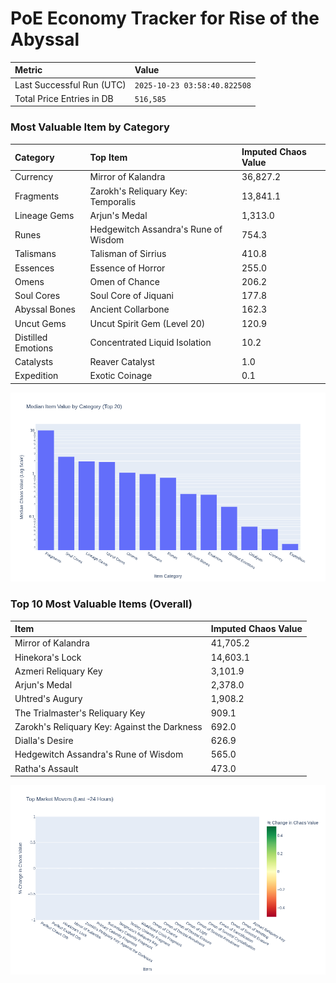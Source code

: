 # PoE Economy Tracker for Rise of the Abyssal

<!-- START_MAINTENANCE -->
| Metric | Value |
|:---|:---|
| Last Successful Run (UTC) | `2025-10-23 03:58:40.822508` |
| Total Price Entries in DB | `516,585` |

<!-- END_MAINTENANCE -->

<!-- START_DATAFRAME_DEBUG -->
<!-- END_DATAFRAME_DEBUG -->

<!-- START_CATEGORY_ANALYSIS -->
### Most Valuable Item by Category
| Category | Top Item | Imputed Chaos Value |
| :--- | :--- | :--- |
| Currency | Mirror of Kalandra | 36,827.2 |
| Fragments | Zarokh's Reliquary Key: Temporalis | 13,841.1 |
| Lineage Gems | Arjun's Medal | 1,313.0 |
| Runes | Hedgewitch Assandra's Rune of Wisdom | 754.3 |
| Talismans | Talisman of Sirrius | 410.8 |
| Essences | Essence of Horror | 255.0 |
| Omens | Omen of Chance | 206.2 |
| Soul Cores | Soul Core of Jiquani | 177.8 |
| Abyssal Bones | Ancient Collarbone | 162.3 |
| Uncut Gems | Uncut Spirit Gem (Level 20) | 120.9 |
| Distilled Emotions | Concentrated Liquid Isolation | 10.2 |
| Catalysts | Reaver Catalyst | 1.0 |
| Expedition | Exotic Coinage | 0.1 |


![Category Analysis Chart](charts/category_analysis.png)
<!-- END_ANALYSIS -->

<!-- START_ANALYSIS -->
### Top 10 Most Valuable Items (Overall)
| Item | Imputed Chaos Value |
| :--- | :--- |
| Mirror of Kalandra | 41,705.2 |
| Hinekora's Lock | 14,603.1 |
| Azmeri Reliquary Key | 3,101.9 |
| Arjun's Medal | 2,378.0 |
| Uhtred's Augury | 1,908.2 |
| The Trialmaster's Reliquary Key | 909.1 |
| Zarokh's Reliquary Key: Against the Darkness | 692.0 |
| Dialla's Desire | 626.9 |
| Hedgewitch Assandra's Rune of Wisdom | 565.0 |
| Ratha's Assault | 473.0 |


![Market Movers Chart](charts/market_movers.png)
<!-- END_ANALYSIS -->
